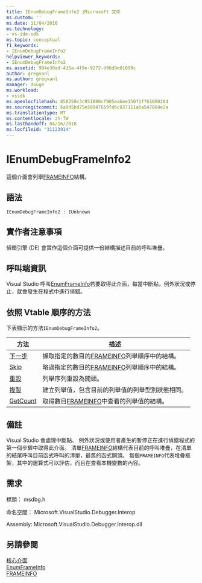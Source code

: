 ```yaml
---
title: IEnumDebugFrameInfo2 |Microsoft 文件
ms.custom: ''
ms.date: 11/04/2016
ms.technology:
- vs-ide-sdk
ms.topic: conceptual
f1_keywords:
- IEnumDebugFrameInfo2
helpviewer_keywords:
- IEnumDebugFrameInfo2
ms.assetid: 994e30ad-435a-4f9e-9272-d96d9e01099c
author: gregvanl
ms.author: gregvanl
manager: douge
ms.workload:
- vssdk
ms.openlocfilehash: 858250c3c951880cf905ea6ee150f1ff61008204
ms.sourcegitcommit: 6a9d5bd75e50947659fd6c837111a6a547884e2a
ms.translationtype: MT
ms.contentlocale: zh-TW
ms.lasthandoff: 04/16/2018
ms.locfileid: "31123914"
---
```

# <a name="ienumdebugframeinfo2"></a>IEnumDebugFrameInfo2
這個介面會列舉[FRAMEINFO](../../../extensibility/debugger/reference/frameinfo.md)結構。  
  
## <a name="syntax"></a>語法  
  
```  
IEnumDebugFrameInfo2 : IUnknown  
```  
  
## <a name="notes-for-implementers"></a>實作者注意事項  
 偵錯引擎 (DE) 會實作這個介面可提供一份結構描述目前的呼叫堆疊。  
  
## <a name="notes-for-callers"></a>呼叫端資訊  
 Visual Studio 呼叫[EnumFrameInfo](../../../extensibility/debugger/reference/idebugthread2-enumframeinfo.md)若要取得此介面，每當中斷點，例外狀況或停止，就會發生在程式中進行偵錯。  
  
## <a name="methods-in-vtable-order"></a>依照 Vtable 順序的方法  
 下表顯示的方法`IEnumDebugFrameInfo2`。  
  
|方法|描述|  
|------------|-----------------|  
|[下一步](../../../extensibility/debugger/reference/ienumdebugframeinfo2-next.md)|擷取指定的數目的[FRAMEINFO](../../../extensibility/debugger/reference/frameinfo.md)列舉順序中的結構。|  
|[Skip](../../../extensibility/debugger/reference/ienumdebugframeinfo2-skip.md)|略過指定的數目的[FRAMEINFO](../../../extensibility/debugger/reference/frameinfo.md)列舉順序中的結構。|  
|[重設](../../../extensibility/debugger/reference/ienumdebugframeinfo2-reset.md)|列舉序列重設為開頭。|  
|[複製](../../../extensibility/debugger/reference/ienumdebugframeinfo2-clone.md)|建立列舉值，包含目前的列舉值的列舉型別狀態相同。|  
|[GetCount](../../../extensibility/debugger/reference/ienumdebugframeinfo2-getcount.md)|取得數目[FRAMEINFO](../../../extensibility/debugger/reference/frameinfo.md)中查看的列舉值的結構。|  
  
## <a name="remarks"></a>備註  
 Visual Studio 會處理中斷點、 例外狀況或使用者產生的暫停正在進行偵錯程式的第一個步驟中取得此介面。 清單[FRAMEINFO](../../../extensibility/debugger/reference/frameinfo.md)結構代表目前的呼叫堆疊，在清單的結尾呼叫目前函式呼叫的清單，最舊的函式開頭。 每個`FRAMEINFO`代表堆疊框架，其中的運算式可以評估，而且在查看本機變數的內容。  
  
## <a name="requirements"></a>需求  
 標頭： msdbg.h  
  
 命名空間： Microsoft.VisualStudio.Debugger.Interop  
  
 Assembly: Microsoft.VisualStudio.Debugger.Interop.dll  
  
## <a name="see-also"></a>另請參閱  
 [核心介面](../../../extensibility/debugger/reference/core-interfaces.md)   
 [EnumFrameInfo](../../../extensibility/debugger/reference/idebugthread2-enumframeinfo.md)   
 [FRAMEINFO](../../../extensibility/debugger/reference/frameinfo.md)